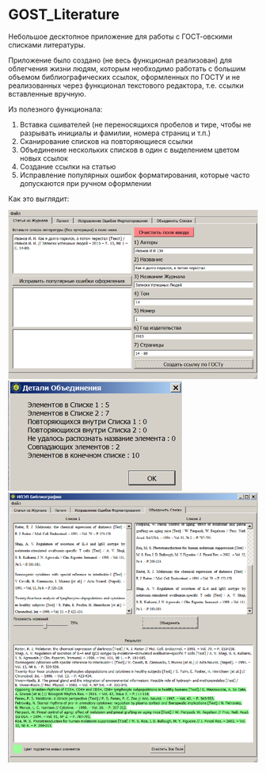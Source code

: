 # GOST_Literature
Небольшое десктопное приложение для работы с ГОСТ-овскими списками литературы.

Приложение было создано (не весь функционал реализован) для облегчения жизни людям, которым необходимо работать с большим объемом библиографических ссылок, оформленных по ГОСТУ и не реализованных через функционал текстового редактора, т.е. ссылки вставленные вручную.

Из полезного функционала: 

1. Вставка сшивателей (не переносящихся пробелов и тире, чтобы не разрывать инициалы и фамилии, номера страниц и т.п.)
2. Сканирование списков на повторяющиеся ссылки
3. Объединение нескольких списков в один с выделением цветом новых ссылок
4. Создание ссылки на статью
5. Исправление популярных ошибок форматирования, которые часто допускаются при ручном оформлении

Как это выглядит:

![alt tag](app_pics/article.png)
![alt tag](app_pics/details.png)
![alt tag](app_pics/lists.png)
